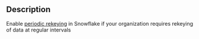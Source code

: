 ## Description

Enable [periodic rekeying](https://docs.snowflake.com/en/user-guide/security-encryption.html#periodic-rekeying) in Snowflake if your organization requires rekeying of data at regular intervals
